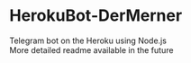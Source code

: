 # HerokuBot-DerMerner
Telegram bot on the Heroku using Node.js <br />
More detailed readme available in the future
